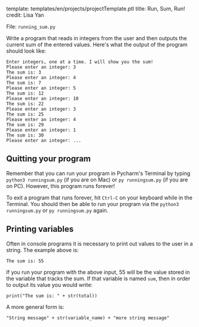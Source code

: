 template: templates/en/projects/projectTemplate.ptl
title: Run, Sum, Run!
credit: Lisa Yan

File: `running_sum.py`

Write a program that reads in integers from the user and then outputs the current
sum of the entered values. Here's what the output of the program should look like:

```
Enter integers, one at a time. I will show you the sum!
Please enter an integer: 3
The sum is: 3
Please enter an integer: 4
The sum is: 7
Please enter an integer: 5
The sum is: 12
Please enter an integer: 10
The sum is: 22
Please enter an integer: 3
The sum is: 25
Please enter an integer: 4
The sum is: 29
Please enter an integer: 1
The sum is: 30
Please enter an integer: ...
```

## Quitting your program
Remember that you can run your program in Pycharm's Terminal by typing `python3 runningsum.py` (if you are on Mac)
or `py runningsum.py` (if you are on PC). However, this program runs forever!

To exit a program that runs forever, hit `Ctrl-C` on your keyboard while in the Terminal. You should then be able
to run your program via the `python3 runningsum.py` or `py runningsum.py` again.

## Printing variables
Often in console programs it is necessary to print out values to the user in a string. The example above is: 

```
The sum is: 55
```

If you run your program with the above input, 55 will be the value stored in the variable that tracks the sum. If that variable is named `sum`, then in order to output its value you would write:

```
print("The sum is: " + str(total))
```

A more general form is:

```
"String message" + str(variable_name) + "more string message"
```
